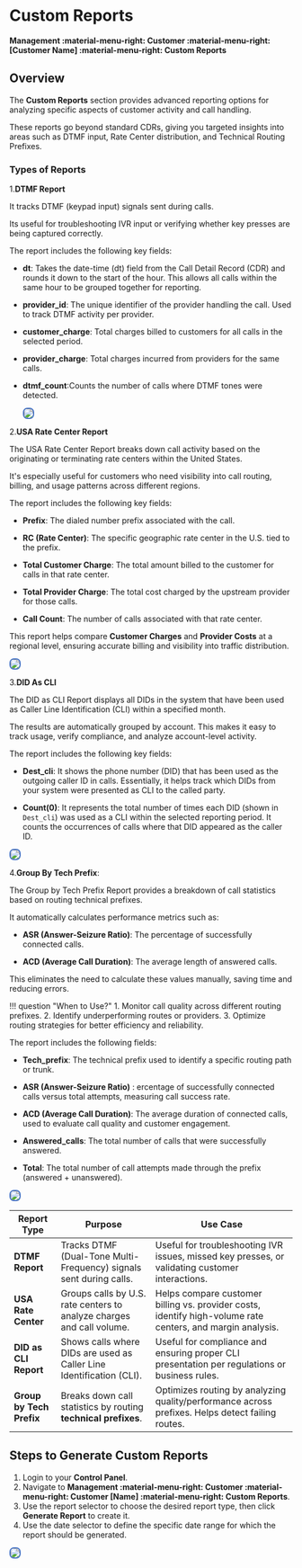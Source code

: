 # Custom Reports

**Management :material-menu-right: Customer :material-menu-right: [Customer Name] :material-menu-right: Custom Reports**

## Overview

The **Custom Reports** section provides advanced reporting options for analyzing specific aspects of customer activity and call handling.

These reports go beyond standard CDRs, giving you targeted insights into areas such as DTMF input, Rate Center distribution, and Technical Routing Prefixes.

### Types of Reports

1.**DTMF Report**

It tracks DTMF (keypad input) signals sent during calls.

Its useful for troubleshooting IVR input or verifying whether key presses are being captured correctly.

The report includes the following key fields:

+ **dt**: Takes the date-time (dt) field from the Call Detail Record (CDR) and rounds it down to the start of the hour. This allows all calls within the same hour to be grouped together for reporting.

+ **provider_id**: The unique identifier of the provider handling the call. Used to track DTMF activity per provider.

+ **customer_charge**: Total charges billed to customers for all calls in the selected period.

+ **provider_charge**: Total charges incurred from providers for the same calls.

+ **dtmf_count**:Counts the number of calls where DTMF tones were detected.

   <img src="customrep5.png" style="border: 2px solid #4472C4; border-radius: 8px;">

2.**USA Rate Center Report**

The USA Rate Center Report breaks down call activity based on the originating or terminating rate centers within the United States.

It's especially useful for customers who need visibility into call routing, billing, and usage patterns across different regions.

The report includes the following key fields:

+ **Prefix**: The dialed number prefix associated with the call.

+ **RC (Rate Center)**: The specific geographic rate center in the U.S. tied to the prefix.

+ **Total Customer Charge**: The total amount billed to the customer for calls in that rate center.

+ **Total Provider Charge**: The total cost charged by the upstream provider for those calls.

+ **Call Count**: The number of calls associated with that rate center.

This report helps compare **Customer Charges** and **Provider Costs** at a regional level, ensuring accurate billing and visibility into traffic distribution.

<img src="customrep1.png" style="border: 2px solid #4472C4; border-radius: 8px;">

3.**DID As CLI**

The DID as CLI Report displays all DIDs in the system that have been used as Caller Line Identification (CLI) within a specified month.

The results are automatically grouped by account. This makes  it easy to track usage, verify compliance, and analyze account-level activity.

The report includes the following key fields:

+ **Dest_cli**: It shows the phone number (DID) that has been used as the outgoing caller ID in calls. Essentially, it helps track which DIDs from your system were presented as CLI to the called party.

+ **Count(0)**: It represents the total number of times each DID (shown in `Dest_cli`) was used as a CLI within the selected reporting period. It counts the occurrences of calls where that DID appeared as the caller ID.

<img src="customrep2.png" style="border: 2px solid #4472C4; border-radius: 8px;">

4.**Group By Tech Prefix**:

The Group by Tech Prefix Report provides a breakdown of call statistics based on routing technical prefixes.

It automatically calculates performance metrics such as:

+ **ASR (Answer-Seizure Ratio)**: The percentage of successfully connected calls.

+ **ACD (Average Call Duration)**: The average length of answered calls.

This eliminates the need to calculate these values manually, saving time and reducing errors.

!!! question "When to Use?"
    1. Monitor call quality across different routing prefixes.
    2. Identify underperforming routes or providers.
    3. Optimize routing strategies for better efficiency and reliability.

The report includes the following fields:

+ **Tech_prefix**: The technical prefix used to identify a specific routing path or trunk.

+ **ASR (Answer-Seizure Ratio)** : ercentage of successfully connected calls versus total attempts, measuring call success rate.

+ **ACD (Average Call Duration)**: The average duration of connected calls, used to evaluate call quality and customer engagement.

+ **Answered_calls**: The total number of calls that were successfully answered.

+ **Total**: The total number of call attempts made through the prefix (answered + unanswered).

<img src="customrep3.png" style="border: 2px solid #4472C4; border-radius: 8px;">

|**Report Type**|**Purpose**|**Use Case**|
| --------------|-----------|-------------|
|**DTMF Report**| Tracks DTMF (Dual-Tone Multi-Frequency) signals sent during calls.| Useful for troubleshooting IVR issues, missed key presses, or validating customer interactions.|
|**USA Rate Center**| Groups calls by U.S. rate centers to analyze charges and call volume.| Helps compare customer billing vs. provider costs, identify high-volume rate centers, and margin analysis.|
|**DID as CLI Report**| Shows calls where DIDs are used as Caller Line Identification (CLI).| Useful for compliance and ensuring proper CLI presentation per regulations or business rules.|
|**Group by Tech Prefix** | Breaks down call statistics by routing **technical prefixes**.| Optimizes routing by analyzing quality/performance across prefixes. Helps detect failing routes.|

## Steps to Generate Custom Reports

1. Login to your **Control Panel**.
2. Navigate to **Management :material-menu-right: Customer :material-menu-right: Customer [Name] :material-menu-right: Custom Reports**.
3. Use the report selector to choose the desired report type, then click **Generate Report** to create it.
4. Use the date selector to define the specific date range for which the report should be generated.

<img src="customrep4.png" style="border: 2px solid #4472C4; border-radius: 8px;">
